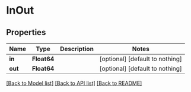 # InOut


## Properties
Name | Type | Description | Notes
------------ | ------------- | ------------- | -------------
**in** | **Float64** |  | [optional] [default to nothing]
**out** | **Float64** |  | [optional] [default to nothing]


[[Back to Model list]](../README.md#models) [[Back to API list]](../README.md#api-endpoints) [[Back to README]](../README.md)


